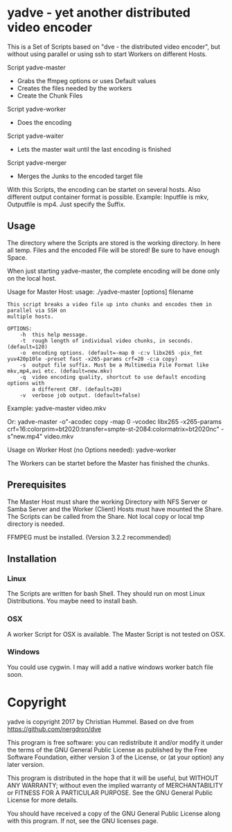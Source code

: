 #  yadve - yet another distributed video encoder

This is a Set of Scripts based on "dve - the distributed video encoder", but without using parallel or using ssh to start Workers on different Hosts.

Script yadve-master
 - Grabs the ffmpeg options or uses Default values
 - Creates the files needed by the workers
 - Create the Chunk Files

Script yadve-worker
 - Does the encoding

Script yadve-waiter
 - Lets the master wait until the last encoding is finished

Script yadve-merger
 - Merges the Junks to the encoded target file

With this Scripts, the encoding can be startet on several hosts.
Also different output container format is possible. Example: Inputfile is mkv, Outputfile is mp4.
Just specify the Suffix.

## Usage

The directory where the Scripts are stored is the working directory.
In here all temp. Files and the encoded File will be stored!
Be sure to have enough Space.

When just starting yadve-master, the complete encoding will be done only on the local host.

Usage for Master Host:
	usage: ./yadve-master [options] filename

	This script breaks a video file up into chunks and encodes them in parallel via SSH on
	multiple hosts.
	
	OPTIONS:
    	-h  this help message.
    	-t  rough length of individual video chunks, in seconds. (default=120)
    	-o  encoding options. (default=-map 0 -c:v libx265 -pix_fmt yuv420p10le -preset fast -x265-params crf=20 -c:a copy)
    	-s  output file suffix. Must be a Multimedia File Format like mkv,mp4,avi etc. (default=new.mkv)
    	-q  video encoding quality, shortcut to use default encoding options with
        	a different CRF. (default=20)
    	-v  verbose job output. (default=false)
	
Example:
	yadve-master video.mkv

Or:
	yadve-master -o"-acodec copy -map 0 -vcodec libx265 -x265-params crf=16:colorprim=bt2020:transfer=smpte-st-2084:colormatrix=bt2020nc" -s"new.mp4" video.mkv

Usage on Worker Host (no Options needed):
	yadve-worker

The Workers can be startet before the Master has finished the chunks.


## Prerequisites

The Master Host must share the working Directory with NFS Server or Samba Server and the Worker (Client) Hosts must have mounted the Share.
The Scripts can be called from the Share. Not local copy or local tmp directory is needed.

FFMPEG must be installed. (Version 3.2.2 recommended)

## Installation 

### Linux
The Scripts are written for bash Shell. They should run on most Linux Distributions.
You maybe need to install bash.

### OSX
A worker Script for OSX is available.
The Master Script is not tested on OSX.

### Windows

You could use cygwin.
I may will add a native windows worker batch file soon.

# Copyright
yadve is copyright 2017 by Christian Hummel.
Based on dve from https://github.com/nergdron/dve

This program is free software: you can redistribute it and/or modify it under the terms of the GNU General Public License as published by the Free Software Foundation, either version 3 of the License, or (at your option) any later version.

This program is distributed in the hope that it will be useful, but WITHOUT ANY WARRANTY; without even the implied warranty of MERCHANTABILITY or FITNESS FOR A PARTICULAR PURPOSE. See the GNU General Public License for more details.

You should have received a copy of the GNU General Public License along with this program. If not, see the GNU licenses page.
